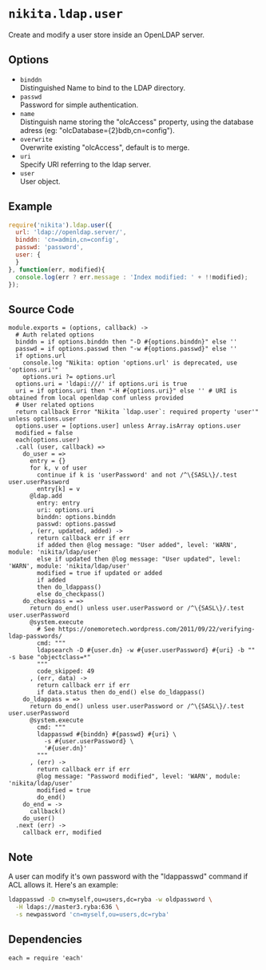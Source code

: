 
# `nikita.ldap.user`

Create and modify a user store inside an OpenLDAP server.   

## Options

* `binddn`   
  Distinguished Name to bind to the LDAP directory.   
* `passwd`   
  Password for simple authentication.   
* `name`   
  Distinguish name storing the "olcAccess" property, using the database adress
  (eg: "olcDatabase={2}bdb,cn=config").   
* `overwrite`   
  Overwrite existing "olcAccess", default is to merge.   
* `uri`   
  Specify URI referring to the ldap server.   
* `user`   
  User object.   

## Example

```js
require('nikita').ldap.user({
  url: 'ldap://openldap.server/',
  binddn: 'cn=admin,cn=config',
  passwd: 'password',
  user: {
  }
}, function(err, modified){
  console.log(err ? err.message : 'Index modified: ' + !!modified);
});
```

## Source Code

    module.exports = (options, callback) ->
      # Auth related options
      binddn = if options.binddn then "-D #{options.binddn}" else ''
      passwd = if options.passwd then "-w #{options.passwd}" else ''
      if options.url
        console.log "Nikita: option 'options.url' is deprecated, use 'options.uri'"
        options.uri ?= options.url
      options.uri = 'ldapi:///' if options.uri is true
      uri = if options.uri then "-H #{options.uri}" else '' # URI is obtained from local openldap conf unless provided
      # User related options
      return callback Error "Nikita `ldap.user`: required property 'user'" unless options.user
      options.user = [options.user] unless Array.isArray options.user
      modified = false
      each(options.user)
      .call (user, callback) =>
        do_user = =>
          entry = {}
          for k, v of user
            continue if k is 'userPassword' and not /^\{SASL\}/.test user.userPassword
            entry[k] = v
          @ldap.add
            entry: entry
            uri: options.uri
            binddn: options.binddn
            passwd: options.passwd
          , (err, updated, added) ->
            return callback err if err
            if added then @log message: "User added", level: 'WARN', module: 'nikita/ldap/user'
            else if updated then @log message: "User updated", level: 'WARN', module: 'nikita/ldap/user'
            modified = true if updated or added
            if added
            then do_ldappass()
            else do_checkpass()
        do_checkpass = =>
          return do_end() unless user.userPassword or /^\{SASL\}/.test user.userPassword
          @system.execute
            # See https://onemoretech.wordpress.com/2011/09/22/verifying-ldap-passwords/
            cmd: """
            ldapsearch -D #{user.dn} -w #{user.userPassword} #{uri} -b "" -s base "objectclass=*"
            """
            code_skipped: 49
          , (err, data) ->
            return callback err if err
            if data.status then do_end() else do_ldappass()
        do_ldappass = =>
          return do_end() unless user.userPassword or /^\{SASL\}/.test user.userPassword
          @system.execute
            cmd: """
            ldappasswd #{binddn} #{passwd} #{uri} \
              -s #{user.userPassword} \
              '#{user.dn}'
            """
          , (err) ->
            return callback err if err
            @log message: "Password modified", level: 'WARN', module: 'nikita/ldap/user'
            modified = true
            do_end()
        do_end = ->
          callback()
        do_user()
      .next (err) ->
        callback err, modified

## Note

A user can modify it's own password with the "ldappasswd" command if ACL allows
it. Here's an example:

```bash
ldappasswd -D cn=myself,ou=users,dc=ryba -w oldpassword \
  -H ldaps://master3.ryba:636 \
  -s newpassword 'cn=myself,ou=users,dc=ryba'
```

## Dependencies

    each = require 'each'

[index]: http://www.zytrax.com/books/ldap/apa/indeces.html
